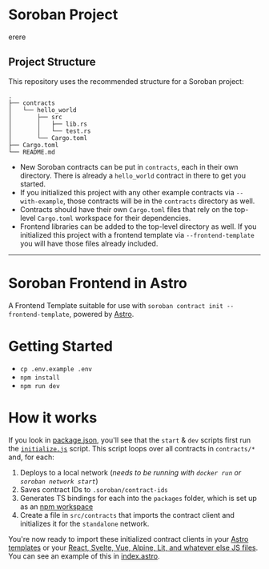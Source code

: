 # Soroban Project
erere
## Project Structure

This repository uses the recommended structure for a Soroban project:
```text
.
├── contracts
│   └── hello_world
│       ├── src
│       │   ├── lib.rs
│       │   └── test.rs
│       └── Cargo.toml
├── Cargo.toml
└── README.md
```

- New Soroban contracts can be put in `contracts`, each in their own directory. There is already a `hello_world` contract in there to get you started.
- If you initialized this project with any other example contracts via `--with-example`, those contracts will be in the `contracts` directory as well.
- Contracts should have their own `Cargo.toml` files that rely on the top-level `Cargo.toml` workspace for their dependencies.
- Frontend libraries can be added to the top-level directory as well. If you initialized this project with a frontend template via `--frontend-template` you will have those files already included.

---
<!-- The following is the Frontend Template's README.md -->

# Soroban Frontend in Astro

A Frontend Template suitable for use with `soroban contract init --frontend-template`, powered by [Astro](https://astro.build/).

# Getting Started

- `cp .env.example .env`
- `npm install`
- `npm run dev`

# How it works

If you look in [package.json](./package.json), you'll see that the `start` & `dev` scripts first run the [`initialize.js`](./initialize.js) script. This script loops over all contracts in `contracts/*` and, for each:

1. Deploys to a local network (_needs to be running with `docker run` or `soroban network start`_)
2. Saves contract IDs to `.soroban/contract-ids`
3. Generates TS bindings for each into the `packages` folder, which is set up as an [npm workspace](https://docs.npmjs.com/cli/v10/configuring-npm/package-json#workspaces)
4. Create a file in `src/contracts` that imports the contract client and initializes it for the `standalone` network.

You're now ready to import these initialized contract clients in your [Astro templates](https://docs.astro.build/en/core-concepts/astro-syntax/) or your [React, Svelte, Vue, Alpine, Lit, and whatever else JS files](https://docs.astro.build/en/core-concepts/framework-components/#official-ui-framework-integrations). You can see an example of this in [index.astro](./src/pages/index.astro).
